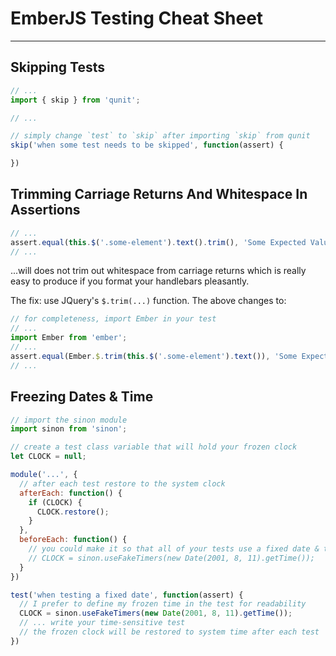 # EmberJS Testing Cheat Sheet
----

## Skipping Tests

```js
// ...
import { skip } from 'qunit';

// ...

// simply change `test` to `skip` after importing `skip` from qunit
skip('when some test needs to be skipped', function(assert) {

})
```

## Trimming Carriage Returns And Whitespace In Assertions

```js
// ...
assert.equal(this.$('.some-element').text().trim(), 'Some Expected Value');
// ...
```

...will does not trim out whitespace from carriage returns which is really easy
to produce if you format your handlebars pleasantly.

The fix: use JQuery's `$.trim(...)` function.  The above changes to:

```js
// for completeness, import Ember in your test
// ...
import Ember from 'ember';
// ...
assert.equal(Ember.$.trim(this.$('.some-element').text()), 'Some Expected Value');
// ...
```

## Freezing Dates & Time

```js
// import the sinon module
import sinon from 'sinon';

// create a test class variable that will hold your frozen clock
let CLOCK = null;

module('...', {
  // after each test restore to the system clock
  afterEach: function() {
    if (CLOCK) {
      CLOCK.restore();
    }
  },
  beforeEach: function() {
    // you could make it so that all of your tests use a fixed date & time
    // CLOCK = sinon.useFakeTimers(new Date(2001, 8, 11).getTime());
  }
})

test('when testing a fixed date', function(assert) {
  // I prefer to define my frozen time in the test for readability
  CLOCK = sinon.useFakeTimers(new Date(2001, 8, 11).getTime());
  // ... write your time-sensitive test
  // the frozen clock will be restored to system time after each test
})
```
